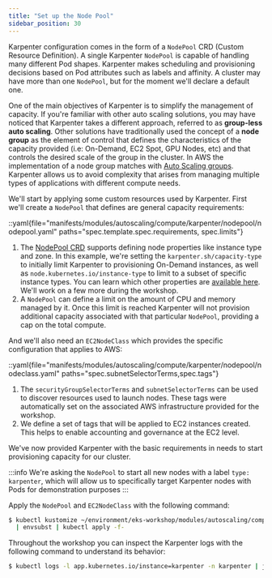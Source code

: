 ```yaml
---
title: "Set up the Node Pool"
sidebar_position: 30
---
```


Karpenter configuration comes in the form of a `NodePool` CRD (Custom Resource Definition). A single Karpenter `NodePool` is capable of handling many different Pod shapes. Karpenter makes scheduling and provisioning decisions based on Pod attributes such as labels and affinity. A cluster may have more than one `NodePool`, but for the moment we'll declare a default one.

One of the main objectives of Karpenter is to simplify the management of capacity. If you're familiar with other auto scaling solutions, you may have noticed that Karpenter takes a different approach, referred to as **group-less auto scaling**. Other solutions have traditionally used the concept of a **node group** as the element of control that defines the characteristics of the capacity provided (i.e: On-Demand, EC2 Spot, GPU Nodes, etc) and that controls the desired scale of the group in the cluster. In AWS the implementation of a node group matches with [Auto Scaling groups](https://docs.aws.amazon.com/autoscaling/ec2/userguide/AutoScalingGroup.html). Karpenter allows us to avoid complexity that arises from managing multiple types of applications with different compute needs.

We'll start by applying some custom resources used by Karpenter. First we'll create a `NodePool` that defines are general capacity requirements:

::yaml{file="manifests/modules/autoscaling/compute/karpenter/nodepool/nodepool.yaml" paths="spec.template.spec.requirements, spec.limits"}

1. The [NodePool CRD](https://karpenter.sh/docs/concepts/nodepools/) supports defining node properties like instance type and zone. In this example, we're setting the `karpenter.sh/capacity-type` to initially limit Karpenter to provisioning On-Demand instances, as well as `node.kubernetes.io/instance-type` to limit to a subset of specific instance types. You can learn which other properties are [available here](https://karpenter.sh/docs/concepts/scheduling/#selecting-nodes). We'll work on a few more during the workshop.
2. A `NodePool` can define a limit on the amount of CPU and memory managed by it. Once this limit is reached Karpenter will not provision additional capacity associated with that particular `NodePool`, providing a cap on the total compute.

And we'll also need an `EC2NodeClass` which provides the specific configuration that applies to AWS:

::yaml{file="manifests/modules/autoscaling/compute/karpenter/nodepool/nodeclass.yaml" paths="spec.subnetSelectorTerms,spec.tags"}

1.  The `securityGroupSelectorTerms` and `subnetSelectorTerms` can be used to discover resources used to launch nodes. These tags were automatically set on the associated AWS infrastructure provided for the workshop.
2.  We define a set of tags that will be applied to EC2 instances created. This helps to enable accounting and governance at the EC2 level.

We've now provided Karpenter with the basic requirements in needs to start provisioning capacity for our cluster.

:::info
We're asking the `NodePool` to start all new nodes with a label `type: karpenter`, which will allow us to specifically target Karpenter nodes with Pods for demonstration purposes
:::

Apply the `NodePool` and `EC2NodeClass` with the following command:

```bash timeout=180
$ kubectl kustomize ~/environment/eks-workshop/modules/autoscaling/compute/karpenter/nodepool \
  | envsubst | kubectl apply -f-
```

Throughout the workshop you can inspect the Karpenter logs with the following command to understand its behavior:

```bash
$ kubectl logs -l app.kubernetes.io/instance=karpenter -n karpenter | jq '.'
```
